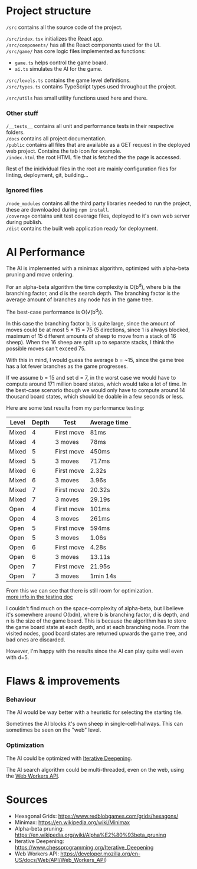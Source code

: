 # Project structure

`/src` contains all the source code of the project.

`/src/index.tsx` initializes the React app.  
`/src/components/` has all the React components used for the UI.  
`/src/game/` has core logic files implemented as functions:

- `game.ts` helps control the game board.
- `ai.ts` simulates the AI for the game.

`/src/levels.ts` contains the game level definitions.  
`/src/types.ts` contains TypeScript types used throughout the project.

`/src/utils` has small utility functions used here and there.

### Other stuff

`/__tests__` contains all unit and performance tests in their respective folders.  
`/docs` contains all project documentation.  
`/public` contains all files that are available as a GET request in the deployed web project. Contains the tab icon for example.  
`/index.html` the root HTML file that is fetched the the page is accessed.

Rest of the inidividual files in the root are mainly configuration files for linting, deployment, git, building...

### Ignored files

`/node_modules` contains all the third party libraries needed to run the project, these are downloaded during `npm install`.  
`/coverage` contains unit test coverage files, deployed to it's own web server during publish.  
`/dist` contains the built web application ready for deployment.  

# AI Performance

The AI is implemented with a minimax algorithm, optimized with alpha-beta pruning and move ordering.

For an alpha-beta algorithm the time complexity is O(b<sup>d</sup>), where b is the branching factor, and d is the search depth. The branching factor is the average amount of branches any node has in the game tree.

The best-case performance is O(√(b<sup>d</sup>)).

In this case the branching factor b, is quite large, since the amount of moves could be at most 5 \* 15 = 75 (5 directions, since 1 is always blocked, maximum of 15 different amounts of sheep to move from a stack of 16 sheep). When the 16 sheep are split up to separate stacks, I think the possible moves can't exceed 75.

With this in mind, I would guess the average b = ~15, since the game tree has a lot fewer branches as the game progresses.

If we assume b = 15 and set d = 7, in the worst case we would have to compute around 171 million board states, which would take a lot of time. In the best-case scenario though we would only have to compute around 14 thousand board states, which should be doable in a few seconds or less.

Here are some test results from my performance testing:

| Level | Depth | Test       | Average time |
| ----- | ----- | ---------- | ------------ |
| Mixed | 4     | First move | 81ms         |
| Mixed | 4     | 3 moves    | 78ms         |
| Mixed | 5     | First move | 450ms        |
| Mixed | 5     | 3 moves    | 717ms        |
| Mixed | 6     | First move | 2.32s        |
| Mixed | 6     | 3 moves    | 3.96s        |
| Mixed | 7     | First move | 20.32s       |
| Mixed | 7     | 3 moves    | 29.19s       |
| Open  | 4     | First move | 101ms        |
| Open  | 4     | 3 moves    | 261ms        |
| Open  | 5     | First move | 594ms        |
| Open  | 5     | 3 moves    | 1.06s        |
| Open  | 6     | First move | 4.28s        |
| Open  | 6     | 3 moves    | 13.11s       |
| Open  | 7     | First move | 21.95s       |
| Open  | 7     | 3 moves    | 1min 14s     |

From this we can see that there is still room for optimization.  
[more info in the testing doc](./testing.md)

I couldn't find much on the space-complexity of alpha-beta, but I believe it's somewhere around O(bdn), where b is branching factor, d is depth, and n is the size of the game board. This is because the algorithm has to store the game board state at each depth, and at each branching node. From the visited nodes, good board states are returned upwards the game tree, and bad ones are discarded.

However, I'm happy with the results since the AI can play quite well even with d=5.

# Flaws & improvements

### Behaviour

The AI would be way better with a heuristic for selecting the starting tile.

Sometimes the AI blocks it's own sheep in single-cell-hallways. This can sometimes be seen on the "web" level.

### Optimization

The AI could be optimized with [Iterative Deepening](https://developer.mozilla.org/en-US/docs/Web/API/Web_Workers_API).

The AI search algorithm could be multi-threaded, even on the web, using the [Web Workers API](https://developer.mozilla.org/en-US/docs/Web/API/Web_Workers_API).

# Sources

- Hexagonal Grids: https://www.redblobgames.com/grids/hexagons/
- Minimax: https://en.wikipedia.org/wiki/Minimax
- Alpha-beta pruning: https://en.wikipedia.org/wiki/Alpha%E2%80%93beta_pruning
- Iterative Deepening: https://www.chessprogramming.org/Iterative_Deepening
- Web Workers API: https://developer.mozilla.org/en-US/docs/Web/API/Web_Workers_API)
